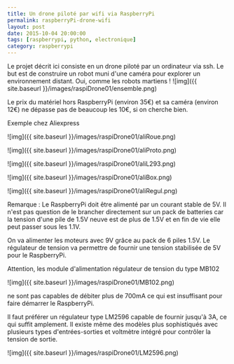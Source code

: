 ```yaml
---
title: Un drone piloté par wifi via RaspberryPi
permalink: raspberryPi-drone-wifi
layout: post
date: 2015-10-04 20:00:00
tags: [raspberrypi, python, electronique]
category: raspberrypi
---
```


Le projet décrit ici consiste en un drone piloté par un ordinateur via ssh.
Le but est de construire un robot muni d'une caméra pour explorer
un environnement distant. Oui, comme les robots martiens !
![img]({{ site.baseurl }}/images/raspiDrone01/ensemble.png)


Le prix du matériel hors RaspberryPi (environ 35€) et sa caméra (environ 12€)
ne dépasse pas de beaucoup les 10€, si on cherche bien.

Exemple chez Aliexpress

![img]({{ site.baseurl }}/images/raspiDrone01/aliRoue.png)

![img]({{ site.baseurl }}/images/raspiDrone01/aliProto.png)

![img]({{ site.baseurl }}/images/raspiDrone01/aliL293.png)

![img]({{ site.baseurl }}/images/raspiDrone01/aliBox.png)

![img]({{ site.baseurl }}/images/raspiDrone01/aliRegul.png)

Remarque :
Le RaspberryPi doit être alimenté par un courant stable de 5V.
Il n'est pas question de le brancher directement sur un pack de batteries
car la tension d'une pile de 1.5V neuve est de plus de 1.5V et en fin de vie
elle peut passer sous les 1.1V.

On va alimenter les moteurs avec 9V grâce au pack de
6 piles 1.5V. Le régulateur de tension va permettre de
fournir une tension stabilisée de 5V pour le RaspberryPi.

Attention, les module d'alimentation régulateur de tension du type MB102

![img]({{ site.baseurl }}/images/raspiDrone01/MB102.png)

ne sont pas capables de débiter plus de 700mA ce qui est insuffisant pour
faire démarrer le RaspberryPi.

Il faut préférer un régulateur type LM2596 capable de
fournir jusqu'à 3A, ce qui suffit amplement.
Il existe même des modèles plus sophistiqués avec plusieurs types
d'entrées-sorties et voltmètre intégré pour contrôler la tension de sortie.

![img]({{ site.baseurl }}/images/raspiDrone01/LM2596.png)



